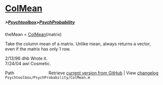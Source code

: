 # [ColMean](ColMean)
##### >[Psychtoolbox](Psychtoolbox)>[PsychProbability](PsychProbability)

theMean = [ColMean](ColMean)(matrix)  
  
Take the column mean of a matrix.  Unlike mean, always returns a vector,  
even if the matrix has only 1 row.  
  
2/13/96     dhb     Wrote it.  
7/24/04       awi     Cosmetic.  




<div class="code_header" style="text-align:right;">
  <span style="float:left;">Path&nbsp;&nbsp;</span> <span class="counter">Retrieve <a href=
  "https://raw.github.com/Psychtoolbox-3/Psychtoolbox-3/beta/Psychtoolbox/PsychProbability/ColMean.m">current version from GitHub</a> | View <a href=
  "https://github.com/Psychtoolbox-3/Psychtoolbox-3/commits/beta/Psychtoolbox/PsychProbability/ColMean.m">changelog</a></span>
</div>
<div class="code">
  <code>Psychtoolbox/PsychProbability/ColMean.m</code>
</div>

